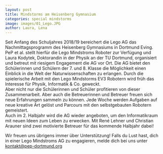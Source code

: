 ```yaml
---
layout: post
title: Mindstorms am Heisenberg Gymnasium
categories: special mindstorms
image: images/01_Lego.JPG
author: Laura, Lena
---
```

Seit Anfang des Schuljahres 2018/19 bereichert die Lego AG das Nachmittagsprogramm des Heisenberg Gymnasiums in Dortmund Eving.
PeP et al. stellt hierfür die Lego Mindstroms Roboter zur Verfügung und Laura Kodytek, Doktorandin in der Physik an der TU Dortmund, organisiert und betreut mit riesigem Engagement die AG vor Ort.
Die AG bietet den Schülerinnen und Schülern der 7. und 8. Klasse die Möglichkeit einen Einblick in die Welt der Naturwissenschaften zu erlangen.
Durch die spielerische Arbeit mit den Lego Mindstorms EV3 Robotern wird früh das Interesse für Physik, Informatik & Co. geweckt.  
Aber nicht nur die Schülerinnen und Schüler profitieren von dieser Zusammenarbeit.
Aber auch die Betreuerinnen und Betreuer freuen sich neue Erfahrungen sammeln zu können.
Jede Woche werden Aufgaben auf neue kreative Art gelöst und Parcours mit den selbstgebauten Robotern gemeistert.   
Auch im 2. Halbjahr wird die AG wieder angeboten, um den Informatikraum mit neuen Ideen zum Leben zu erwecken.
Mit René Lehner und Christian Arauner sind zwei motivierte Betreuer für das kommende Halbjahr dabei!


Wir freuen uns übrigens immer über Unterstützung! Falls du Lust hast, dich in einer Lego Mindstroms AG zu engagieren, melde dich bei uns unter kontakt@pep-dortmund.org
